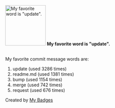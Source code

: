 <img src="https://my-badges.github.io/my-badges/favorite-word.png" alt="My favorite word is &quot;update&quot;." title="My favorite word is &quot;update&quot;." width="128">
<strong>My favorite word is &quot;update&quot;.</strong>
<br><br>

My favorite commit message words are:

1. update (used 3286 times)
2. readme.md (used 1381 times)
3. bump (used 1154 times)
4. merge (used 742 times)
5. request (used 676 times)


Created by <a href="https://github.com/my-badges/my-badges">My Badges</a>